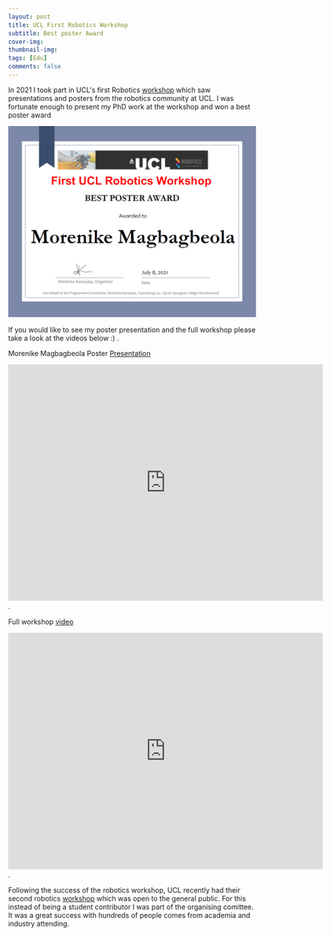 ```yaml
---
layout: post
title: UCL First Robotics Workshop
subtitle: Best poster Award
cover-img: 
thumbnail-img: 
tags: [Edu]
comments: false
---
```



In 2021 I took part in UCL's first Robotics [workshop](https://www.ucl.ac.uk/robotics/events/first-ucl-robotics-workshop/first-ucl-robotics-institute-workshop-posters) which saw presentations and posters from the robotics community at UCL. I was fortunate enough to present my PhD work at the workshop and won a best poster award 

<img src="/assets/img/UCL Robotics Best Poster.png" alt="">

If you would like to see my poster presentation and the full workshop please take a look at the videos below :) .


Morenike Magbagbeola Poster [Presentation](https://www.youtube.com/watch?v=9HxstJ9_ucQ)
<iframe width="640" height="480" src="https://www.youtube.com/watch?v=9HxstJ9_ucQ" title="First UCL Robotics Workshop (July 8th, 2021)" frameborder="0" allow="accelerometer; autoplay; clipboard-write; encrypted-media; gyroscope; picture-in-picture" allowfullscreen></iframe> .

Full workshop [video](https://www.youtube.com/watch?v=qJ9XAj_4YYw)
<iframe width="640" height="480" src="https://www.youtube.com/watch?v=qJ9XAj_4YYw" title="First UCL Robotics Workshop (July 8th, 2021)" frameborder="0" allow="accelerometer; autoplay; clipboard-write; encrypted-media; gyroscope; picture-in-picture" allowfullscreen></iframe> .

Following the success of the robotics workshop, UCL recently had their second robotics [workshop](https://www.ucl.ac.uk/robotics/ucl-robotics-23-revisiting-event) which was open to the general public. For this instead of being a student contributor I was part of the organising comittee. It was a great success with hundreds of people comes from academia and industry attending. 
